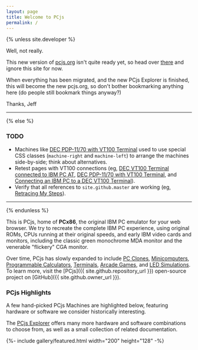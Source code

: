 ```yaml
---
layout: page
title: Welcome to PCjs
permalink: /
---
```


{% unless site.developer %}

Well, not really.

This new version of [pcjs.org](https://www.pcjs.org) isn't quite ready yet, so head over [there](https://www.pcjs.org) and ignore this site for now.

When everything has been migrated, and the new PCjs Explorer is finished, this will become the new pcjs.org, so don't bother bookmarking anything here
(do people still bookmark things anyway?)

Thanks,
Jeff

---

{% else %}

### TODO

  - Machines like [DEC PDP-11/70 with VT100 Terminal](/machines/dec/pdp11/1170/vt100/) used to use special CSS classes (`machine-right` and `machine-left`) to arrange the machines side-by-side; think about alternatives.
  - Retest pages with VT100 connections (eg, [DEC VT100 Terminal connected to IBM PC AT](/machines/dec/vt100/5170/), [DEC PDP-11/70 with VT100 Terminal](/machines/dec/pdp11/1170/vt100/), and [Connecting an IBM PC to a DEC VT100 Terminal](/blog/2016/08/19/)).
  - Verify that all references to `site.github.master` are working (eg, [Retracing My Steps](/blog/2018/05/03/)).

---

{% endunless %}

This is PCjs, home of **PCx86**, the original IBM PC emulator for your web browser.
We try to recreate the complete IBM PC experience, using original ROMs, CPUs running at their
original speeds, and early IBM video cards and monitors, including the classic green monochrome MDA
monitor and the venerable "flickery" CGA monitor.

Over time, PCjs has slowly expanded to include [PC Clones](/machines/pcx86/compaq/deskpro386/),
[Minicomputers](/machines/dec/pdp11/), [Programmable Calculators](/machines/ti/ti57/), [Terminals](/machines/dec/vt100/),
[Arcade Games](/machines/arcade/invaders/), and [LED Simulations](/machines/led/life/color/).
To learn more, visit the [PCjs]({{ site.github.repository_url }}) open-source project on [GitHub]({{ site.github.owner_url }}).

### PCjs Highlights

A few hand-picked PCjs Machines are highlighted below, featuring hardware or software we consider historically interesting.

The <a href="#pcjs-explorer" onclick="pcjsExplorerView(this, event)">PCjs Explorer</a> offers many more hardware and software
combinations to choose from, as well as a small collection of related documentation.

{%- include gallery/featured.html width="200" height="128" -%}
